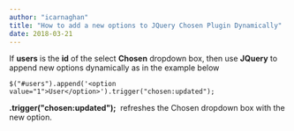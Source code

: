 ```yaml
---
author: "icarnaghan"
title: "How to add a new options to JQuery Chosen Plugin Dynamically"
date: 2018-03-21
---
```


If **users** is the **id** of the select **Chosen** dropdown box, then use **JQuery** to append new options dynamically as in the example below

```
$("#users").append('<option value="1">User</option>').trigger("chosen:updated");
```

**.trigger("chosen:updated");**  refreshes the Chosen dropdown box with the new option.

